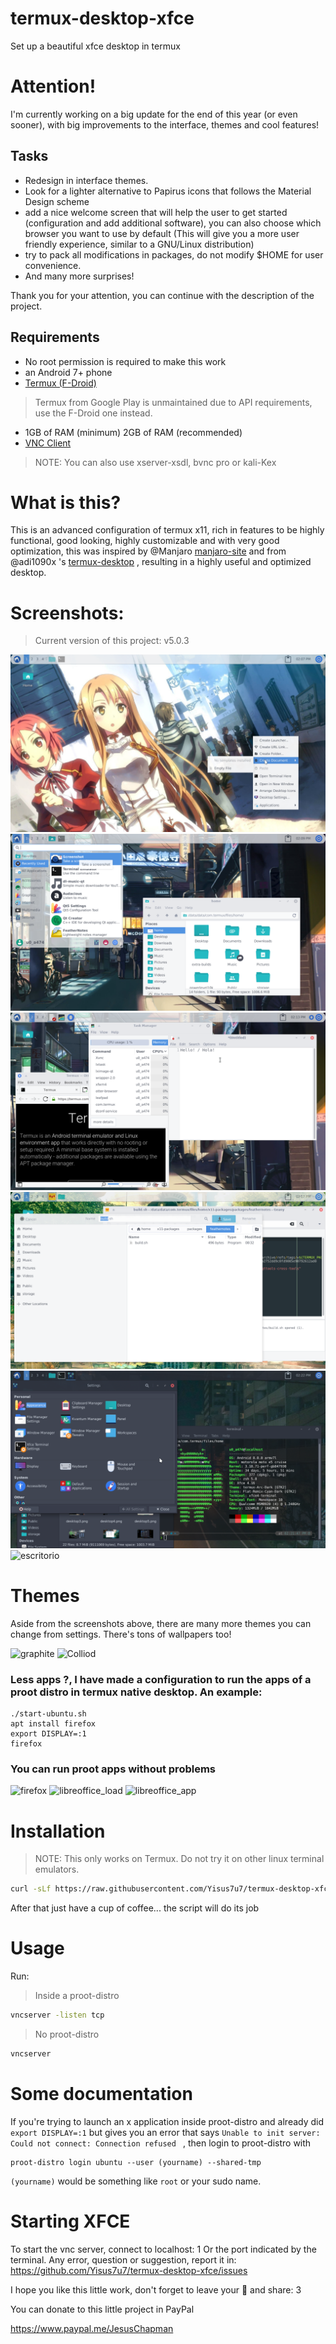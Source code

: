 # termux-desktop-xfce
Set up a beautiful xfce desktop in termux 


# Attention!
  I'm currently working on a big update for the end of this year (or even sooner), with big improvements to the interface, themes and cool features!

 ## Tasks
  - Redesign in interface themes.
  - Look for a lighter alternative to Papirus icons that follows the Material Design scheme
  - add a nice welcome screen that will help the user to get started (configuration and add additional software), you can also choose which browser you want to use by default (This will give you a more user friendly experience, similar to a GNU/Linux distribution)
  - try to pack all modifications in packages, do not modify $HOME for user convenience.
  - And many more surprises!

  Thank you for your attention, you can continue with the description of the project.

  
## Requirements

- No root permission is required to make this work
- an Android 7+ phone
- [Termux (F-Droid)](https://f-droid.org/en/packages/com.termux/)
> Termux from Google Play is unmaintained due to API requirements, use the F-Droid one instead.
- 1GB of RAM (minimum) 2GB of RAM (recommended)
- [VNC Client](https://play.google.com/store/apps/details?id=com.realvnc.viewer.android)

> NOTE: You can also use xserver-xsdl, bvnc pro or kali-Kex

# What is this?

This is an advanced configuration of termux x11, rich in features to be highly functional, 
good looking, highly customizable and with very good optimization, this was inspired by @Manjaro [manjaro-site](https://manjaro.org) and from @adi1090x 's [termux-desktop](https://github.com/adi1090x/termux-desktop) , resulting in a highly useful and optimized desktop. 

# Screenshots:

> Current version of this project: v5.0.3

![escritorio](./fotos/desktop.png)
![escritorio](./fotos/desktop2.png)
![escritorio](./fotos/desktop3.png)
![escritorio](./fotos/desktop5.png)
![escritorio](./fotos/desktop6.png)
![escritorio](./fotos/chat_and_youtube.png)

# Themes

Aside from the screenshots above, there are many
more themes you can change from settings.
There's tons of wallpapers too!

![graphite](./fotos/theme1.png)
![Colliod](./fotos/theme2.png)

### Less apps ?, I have made a configuration to run the apps of a proot distro in termux native desktop. An example:

```
./start-ubuntu.sh
apt install firefox
export DISPLAY=:1
firefox 
```

### You can run proot apps without problems

![firefox](./fotos/proot-firefox.png) 
![libreoffice_load](./fotos/proot-libreoffice.png) 
![libreoffice_app](./fotos/proot-libreoffice2.png) 

# Installation

> NOTE: This only works on Termux. Do not try it on other linux terminal emulators.

```bash
curl -sLf https://raw.githubusercontent.com/Yisus7u7/termux-desktop-xfce/main/boostrap.sh | bash
```

After that just have a cup of coffee... the script will do its job 

# Usage
Run:
> Inside a proot-distro
```bash
vncserver -listen tcp 
```
> No proot-distro
```bash
vncserver
```

# Some documentation
If you're trying to launch an x application inside proot-distro and already did `export DISPLAY=:1` but gives you an error that says 
`Unable to init server: Could not connect: Connection refused
`
, then login to proot-distro with
```
proot-distro login ubuntu --user (yourname) --shared-tmp
```
`(yourname)` would be something like `root` or your sudo name.

# Starting XFCE
To start the vnc server, connect to localhost: 1 Or the port indicated by the terminal.
Any error, question or suggestion, report it in:
https://github.com/Yisus7u7/termux-desktop-xfce/issues


I hope you like this little work, don't forget to leave your 🌟 and share: 3 

You can donate to this little project in PayPal

https://www.paypal.me/JesusChapman 
